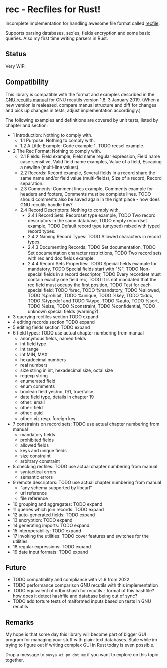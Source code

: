 # rec - Recfiles for Rust!

Incomplete implementation for handling awesome file format called [recfile](https://www.gnu.org/software/recutils/manual/recutils.html).

Supports parsing databases, sex'es, fields encryption and some basic queries. Also my first time writing parsers in Rust.

## Status

Very WIP.

## Compatibility

This library is compatible with the format and examples described in the [GNU recutils manual](https://www.gnu.org/software/recutils/manual/) for GNU recutils version 1.8, 3 January 2019. (When a new version is realeased, compare manual structure and diff for changes and pick up changes in tests, adjust implementation accordingly.)

The following examples and definitions are covered by unit tests, listed by chapter and section:

* 1 Introduction:  Nothing to comply with.
  * 1.1 Purpose:  Nothing to comply with.
  * 1.2 A Little Example:  Code example 1. TODO recsel example.
* 2 The Rec Format:  Nothing to comply with.
  * 2.1 Fields:  Field example, Field name regular expression, Field name case-sensitive, Valid field name examples, Value of a field, Escaping a newline (multi-line values).
  * 2.2 Records:  Record example, Several fields in a record share the same name and/or field value (multi-fields), Size of a record, Record separation.
  * 2.3 Comments:  Comment lines example, Comments example for headers and footers, Comments must be complete lines. TODO should comments also be saved again in the right place - how does GNU recutils handle this?
  * 2.4 Record Descriptors:  Nothing to comply with.
    * 2.4.1 Record Sets:  Recordset type example, TODO Two record descriptors in the same database, TODO empty recordset example, TODO Default record type (untyped) mixed with typed record types.
    * 2.4.2 Naming Record Types:  TODO Allowed characters in record types.
    * 2.4.3 Documenting Records:  TODO Set documentation, TODO Set documentation character restrictions, TODO Two record sets with rec and doc fields example.
    * 2.4.4 Record Sets Properties:  TODO Special fields example for mandatory, TODO Special fields start with "%", TODO Non-special fields in a record descriptor, TODO Every recordset must contain exactly one field rec, TODO It is not mandated that the rec field must occupy the first position, TODO Test for each special field:  TODO %rec, TODO %mandatory, TODO %allowed, TODO %prohibit, TODO %unique, TODO %key, TODO %doc, TODO %typedef and TODO %type, TODO %auto, TODO %sort, TODO %size, TODO %constraint, TODO %confidential, TODO unknown special fields (warning?).
* 3 querying recfiles section TODO expand
* 4 editing records section TODO expand
* 5 editing fields section TODO expand
* 6 field types:  TODO use actual chapter numbering from manual
  * anonymous fields, named fields
  * int field type
  * int range
  * int MIN, MAX
  * hexadecimal numbers
  * real numbers
  * size string in int, hexadecimal size, octal size
  * regexp string
  * enumerated field
  * enum comments
  * boolean field yes/no, 0/1, true/false
  * date field type, details in chapter 19
  * other: email
  * other: field
  * other: uuid
  * other: viz resp. foreign key
* 7 constraints on record sets:  TODO use actual chapter numbering from manual
  * mandatory fields
  * prohibited fields
  * allowed fields
  * keys and unique fields
  * size constraint
  * arbitrary constraint
* 8 checking recfiles:  TODO use actual chapter numbering from manual
  * syntactical errors
  * semantic errors
* 9 remote descriptors:  TODO use actual chapter numbering from manual
  * "any schema supported by libcurl"
  * url reference
  * file reference
* 10 grouping and aggregates:  TODO expand
* 11 queries which join records:  TODO expand
* 12 auto-generated fields:  TODO expand
* 13 encryption:  TODO expand
* 14 generating imports:  TODO expand
* 15 interoperability:  TODO expand
* 17 invoking the utilities:  TODO cover features and switches for the utilities
* 18 regular expressions:  TODO expand
* 19 date input formats:  TODO expand

## Future

* TODO compatibility and compliance with v1.9 from 2022
* TODO performance comparison GNU recutils with this implementation
* TODO equivalent of ndbmkhash for recutils - format of this hashfile? how does it detect hashfile and database being out of sync?
* TODO add torture tests of malformed inputs based on tests in GNU recutils

## Remarks

My hope is that some day this library will become part of bigger GUI program for managing your stuff with plain-text databases. Stale while im trying to figure out if writing complex GUI in Rust today is even possible.

Drop a message to `ouxya at pm dot me` if you want to explore on this topic together.
